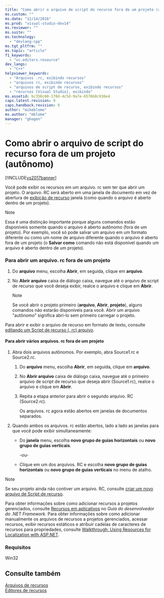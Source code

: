 ```yaml
---
title: "Como abrir o arquivo de script do recurso fora de um projeto (aut&#244;nomo) | Microsoft Docs"
ms.custom: ""
ms.date: "12/14/2016"
ms.prod: "visual-studio-dev14"
ms.reviewer: ""
ms.suite: ""
ms.technology: 
  - "devlang-cpp"
ms.tgt_pltfrm: ""
ms.topic: "article"
f1_keywords: 
  - "vc.editors.resource"
dev_langs: 
  - "C++"
helpviewer_keywords: 
  - "Arquivos .rc, exibindo recursos"
  - "arquivos rc, exibindo recursos"
  - "arquivos de script de recurso, exibindo recursos"
  - "recursos [Visual Studio], exibindo"
ms.assetid: bc350c60-178d-4c5d-9a7e-6576b0c936e4
caps.latest.revision: 9
caps.handback.revision: 9
author: "mikeblome"
ms.author: "mblome"
manager: "ghogen"
---
```

# Como abrir o arquivo de script do recurso fora de um projeto (aut&#244;nomo)
[!INCLUDE[vs2017banner](../assembler/inline/includes/vs2017banner.md)]

Você pode exibir os recursos em um arquivo. rc sem ter que abrir um projeto.  O arquivo. RC será aberto em uma janela de documento em vez de abertura de [exibição de recurso](../windows/resource-view-window.md) janela \(como quando o arquivo é aberto dentro de um projeto\).  
  
> [!NOTE]
>  Essa é uma distinção importante porque alguns comandos estão disponíveis somente quando o arquivo é aberto autônomo \(fora de um projeto\).  Por exemplo, você só pode salvar um arquivo em um formato diferente ou como um nome de arquivo diferente quando o arquivo é aberto fora de um projeto \(o **Salvar como** comando não está disponível quando um arquivo é aberto dentro de um projeto\).  
  
### Para abrir um arquivo. rc fora de um projeto  
  
1.  Do **arquivo** menu, escolha **Abrir**, em seguida, clique em **arquivo**.  
  
2.  No **Abrir arquivo** caixa de diálogo caixa, navegue até o arquivo de script de recurso que você deseja exibir, realce o arquivo e clique em **Abrir**.  
  
    > [!NOTE]
    >  Se você abrir o projeto primeiro \(**arquivo**, **Abrir**, **projeto**\), alguns comandos não estarão disponíveis para você.  Abrir um arquivo "autônomo" significa abri\-lo sem primeiro carregar o projeto.  
  
 Para abrir e exibir o arquivo de recurso em formato de texto, consulte [editando um Script de recurso \(. rc\) arquivo](../windows/how-to-open-a-resource-script-file-in-text-format.md).  
  
#### Para abrir vários arquivos. rc fora de um projeto  
  
1.  Abra dois arquivos autônomos.  Por exemplo, abra Source1.rc e Source2.rc.  
  
    1.  Do **arquivo** menu, escolha **Abrir**, em seguida, clique em **arquivo**.  
  
    2.  No **Abrir arquivo** caixa de diálogo caixa, navegue até o primeiro arquivo de script de recurso que deseja abrir \(Source1.rc\), realce o arquivo e clique em **Abrir**.  
  
    3.  Repita a etapa anterior para abrir o segundo arquivo. RC \(Source2.rc\).  
  
         Os arquivos. rc agora estão abertos em janelas de documentos separados.  
  
2.  Quando ambos os arquivos. rc estão abertos, lado a lado as janelas para que você pode exibir simultaneamente:  
  
    -   Do **janela** menu, escolha **novo grupo de guias horizontais** ou **novo grupo de guias verticais**.  
  
         \-ou\-  
  
    -   Clique em um dos arquivos. RC e escolha **novo grupo de guias horizontais** ou **novo grupo de guias verticais** no menu de atalho.  
  
> [!NOTE]
>  Se seu projeto ainda não contiver um arquivo. RC, consulte [criar um novo arquivo de Script de recurso](../windows/how-to-create-a-resource-script-file.md).  
  
 Para obter informações sobre como adicionar recursos a projetos gerenciados, consulte [Recursos em aplicativos](../Topic/Resources%20in%20Desktop%20Apps.md) no *Guia do desenvolvedor do .NET Framework.* Para obter informações sobre como adicionar manualmente os arquivos de recursos a projetos gerenciados, acessar recursos, exibir recursos estáticos e atribuir cadeias de caracteres de recursos para propriedades, consulte [Walkthrough: Using Resources for Localization with ASP.NET](../Topic/Walkthrough:%20Using%20Resources%20for%20Localization%20with%20ASP.NET.md).  
  
### Requisitos  
 Win32  
  
## Consulte também  
 [Arquivos de recursos](../mfc/resource-files-visual-studio.md)   
 [Editores de recursos](../mfc/resource-editors.md)